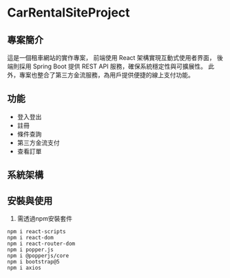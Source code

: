 # CarRentalSiteProject
## 專案簡介
這是一個租車網站的實作專案，
前端使用 React 架構實現互動式使用者界面，
後端則採用 Spring Boot 提供 REST API 服務，確保系統穩定性與可擴展性。
此外，專案也整合了第三方金流服務，為用戶提供便捷的線上支付功能。
## 功能
* 登入登出
* 註冊
* 條件查詢
* 第三方金流支付
* 查看訂單
## 系統架構
## 安裝與使用
1. 需透過npm安裝套件
```bash=
npm i react-scripts
npm i react-dom
npm i react-router-dom
npm i popper.js
npm i @popperjs/core
npm i bootstrap@5
npm i axios
```
